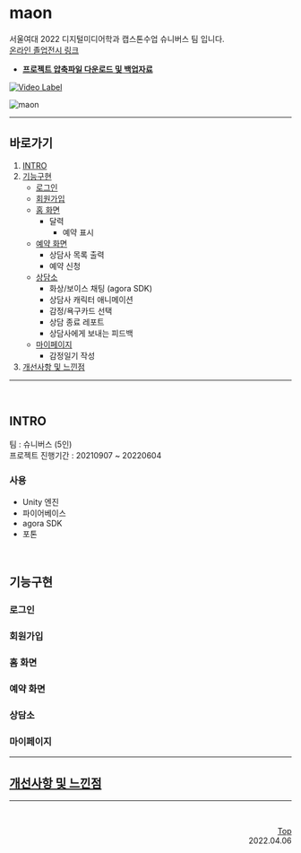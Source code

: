 # maon
서울여대 2022 디지털미디어학과 캡스톤수업 슈니버스 팀 입니다.   
[온라인 졸업전시 링크](http://www.swudmgraduate.com/2022/project/detail/59?pageNo=1#commentSection)

* __[프로젝트 압축파일 다운로드 및 백업자료](https://drive.google.com/drive/folders/1hwKHY7TAKy1rX2O48Xn41Xy_zrT9-QzN?usp=sharing)__          


[![Video Label](http://img.youtube.com/vi/cYH9U2HStOs/0.jpg)](https://youtu.be/cYH9U2HStOs)  

![maon](https://user-images.githubusercontent.com/40843278/236620364-52d42cbf-0dd9-477e-b92f-1dfff1dc9ce8.jpg)   

---

## 바로가기
1. [INTRO](#intro)
2. [기능구현](#기능구현)
    * [로그인](#로그인)
    * [회원가입](#회원가입)
    * [홈 화면](#홈-화면)
        * 달력
            * 예약 표시
    * [예약 화면](#예약-화면)
        * 상담사 목록 출력
        * 예약 신청
    * [상담소](#상담소)
        * 화상/보이스 채팅 (agora SDK)
        * 상담사 캐릭터 애니메이션
        * 감정/욕구카드 선택
        * 상담 종료 레포트
        * 상담사에게 보내는 피드백
    * [마이페이지](#상담소)
        * 감정일기 작성
3. [개선사항 및 느낀점](#개선사항-및-느낀점)

---
<br/>

## INTRO
팀 : 슈니버스 (5인)   
프로젝트 진행기간 : 20210907 ~ 20220604 


### 사용
* Unity 엔진
* 파이어베이스
* agora SDK
* 포톤

<br/>

## 기능구현

### 로그인

### 회원가입

### 홈 화면

### 예약 화면

### 상담소

### 마이페이지

---

## [개선사항 및 느낀점]()

---
<br/>

<div style="text-align: right">

[Top](#maon)  
 2022.04.06

 </div>  

